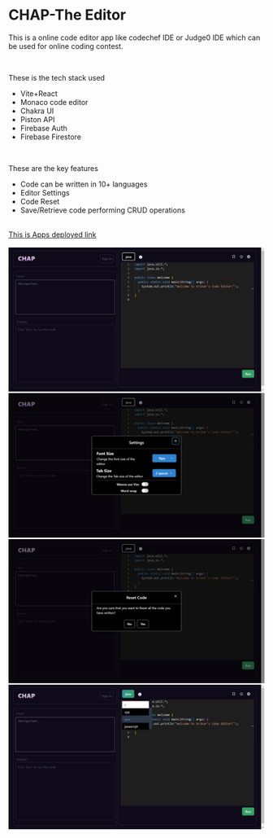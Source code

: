# CHAP-The Editor

<p>This is a online code editor app like codechef IDE or Judge0 IDE which can be used for online coding contest.</p>
<br>
<p>These is the tech stack used</p>
<ul>
  <li>Vite+React</li>
  <li>Monaco code editor</li>
  <li>Chakra UI</li>
  <li>Piston API</li>
  <li>Firebase Auth</li>
  <li>Firebase Firestore</li>
</ul>

<br>
<p>These are the key features</p>
<ul>
  <li>Code can be written in 10+ languages</li>
  <li>Editor Settings</li>
  <li>Code Reset</li>
  <li>Save/Retrieve code performing CRUD operations</li>
</ul>
<br>
<a href src="https://chap-the-editor-j84y-git-main-srikar-5418s-projects.vercel.app/">This is Apps deployed link<br></a>
<br>
<img src="https://github.com/srikar-5418/Chap-the-editor/blob/main/src/assets/Screenshot%20(137).png"></img><br>
<img src="https://github.com/srikar-5418/Chap-the-editor/blob/main/src/assets/Screenshot%20(138).png"></img><br>
<img src="https://github.com/srikar-5418/Chap-the-editor/blob/main/src/assets/Screenshot%20(140).png"></img><br>
<img src="https://github.com/srikar-5418/Chap-the-editor/blob/main/src/assets/Screenshot%20(139).png"></img><br>
